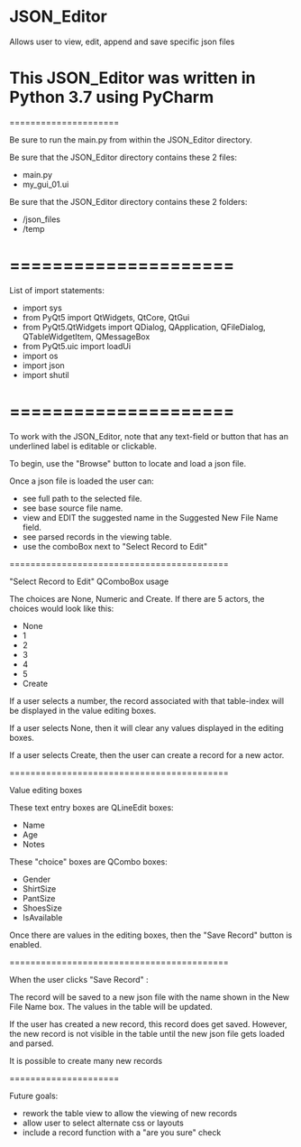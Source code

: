 # JSON_Editor
Allows user to view, edit, append and save specific json files

This JSON_Editor was written in Python 3.7 using PyCharm
=====================
=====================

Be sure to run the main.py from within the JSON_Editor directory. 

Be sure that the JSON_Editor directory contains these 2 files:
-  main.py
-  my_gui_01.ui

Be sure that the JSON_Editor directory contains these 2 folders:
-  /json_files
-  /temp

=====================
=====================

List of import statements:

- import sys
- from PyQt5 import QtWidgets, QtCore, QtGui
- from PyQt5.QtWidgets import QDialog, QApplication, QFileDialog, QTableWidgetItem, QMessageBox
- from PyQt5.uic import loadUi
- import os
- import json
- import shutil

=====================
=====================

To work with the JSON_Editor, note that any text-field or button that has an underlined label is editable or clickable.


To begin, use the "Browse" button to locate and load a json file.

Once a json file is loaded the user can:
- see full path to the selected file.
- see base source file name.
- view and EDIT the suggested name in the Suggested New File Name field.
- see parsed records in the viewing table. 
- use the comboBox next to "Select Record to Edit"

==========================================

"Select Record to Edit" QComboBox usage

The choices are None, Numeric and Create. 
If there are 5 actors, the choices would look like this:
- None
- 1
- 2
- 3
- 4
- 5
- Create

If a user selects a number, the record associated with that table-index will be displayed in the value editing boxes.

If a user selects None, then it will clear any values displayed in the editing boxes.

If a user selects Create, then the user can create a record for a new actor.

==========================================

Value editing boxes

These text entry boxes are QLineEdit boxes:
- Name
- Age
- Notes

These "choice" boxes are QCombo boxes:
- Gender
- ShirtSize
- PantSize
- ShoesSize
- IsAvailable

Once there are values in the editing boxes, then the "Save Record" button is enabled.

==========================================

<Save Record> 

When the user clicks "Save Record" :

The record will be saved to a new json file with the name shown in the New File Name box. 
The values in the table will be updated.

If the user has created a new record, this record does get saved. However, the new record is not visible in the table until the new json file gets loaded and parsed.

It is possible to create many new records

=====================

Future goals:
- rework the table view to allow the viewing of new records
- allow user to select alternate css or layouts
- include a record <Delete> function with a "are you sure" check
